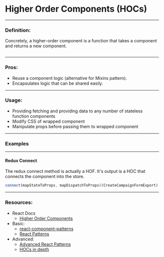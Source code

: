 # Higher Order Components (HOCs)

---

### Definition:
Concretely, a higher-order component is a function that takes a component and returns a new component.

```javascript


```

---

### Pros:
* Reuse a component logic (alternative for Mixins pattern).
* Encapsulates logic that can be shared easily.

---

### Usage:
* Providing fetching and providing data to any number of stateless function components
* Modify CSS of wrapped component
* Manipulate props before passing them to wrapped component

---

### Examples

---

#### Redux Connect

The redux connect method is actually a HOF.
It's output is a HOC that connects the component into the store.

```javascript
connect(mapStateToProps, mapDispatchToProps)(CreateCampaignFormExport) connect.
```

---

### Resources:
* React Docs
    - [Higher Order Components](https://reactjs.org/docs/higher-order-components.html)
* Basic:
    - [react-component-patterns](https://levelup.gitconnected.com/react-component-patterns-ab1f09be2c82)
    - [React Patterns](https://github.com/chantastic/reactpatterns.com#higher-order-component)
* Advanced:
    - [Advanced React Patterns](https://medium.com/@jonatan_salas/advanced-react-patterns-lets-talk-about-render-props-function-as-child-and-hocs-c0cc4b5d6797)
    - [HOCs in depth](https://medium.com/@franleplant/react-higher-order-components-in-depth-cf9032ee6c3e)
